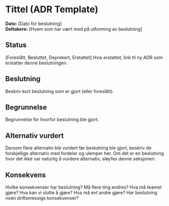 # Tittel (ADR Template)

**Dato:** [Dato for beslutning]  
**Deltakere:** [Hvem som har vært med på utforming av beslutning]

## Status
[Foreslått, Besluttet, Deprekert, Erstattet] Hvis erstattet, link til ny ADR som erstatter denne beslutningen.

## Beslutning
Beskriv kort beslutning som er gjort (eller foreslått).

## Begrunnelse
Begrunnelse for hvorfor beslutning ble gjort.

## Alternativ vurdert
Dersom flere alternativ ble vurdert før beslutning ble gjort, beskriv de forskjellige alternativ med fordeler og ulemper her.
Om det er en beslutning hvor det ikke var naturlig å vurdere alternativ, sløyfes denne seksjonen.

## Konsekvens
Hvilke konsekvenser har beslutning? Må flere ting endres? Hva må teamet gjøre? Hva kan vi slutte å gjøre?
Hva må evt andre gjøre?  Har beslutning noen driftsmessige konsekvenser?